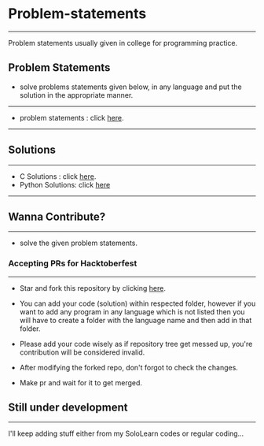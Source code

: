 # Problem-statements

<hr>

Problem statements usually given in college for programming practice.

## Problem Statements

- solve problems statements given below, in any language and put the solution in the appropriate manner.

<hr>

- problem statements : click [here](https://vebhvv.github.io/Problem-statements/).

<hr>

## Solutions

<hr>

- C Solutions : click [here](https://github.com/vebhvv/Problem-statements/tree/main/C%20Solutions).
- Python Solutions: click [here](https://github.com/vebhvv/Problem-statements/tree/main/Python%20Solutions)

<hr>

## Wanna Contribute?

<hr>

- solve the given problem statements.

### Accepting PRs for Hacktoberfest

<hr>

- Star and fork this repository by clicking [here](https://github.com/vebhvv/Problem-statements/fork).

- You can add your code (solution) within respected folder, however if you want to add any program in any language which is not listed then you will have to create a folder with the language name and then add in that folder.

- Please add your code wisely as if repository tree get messed up, you're contribution will be considered invalid.

- After modifying the forked repo, don't forgot to check the changes.

- Make pr and wait for it to get merged.

## Still under development

<hr>

I'll keep adding stuff either from my SoloLearn codes or regular coding...

